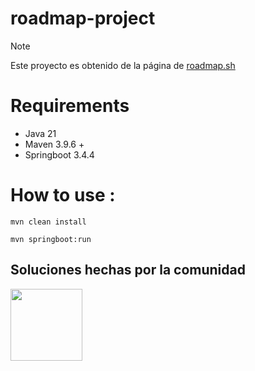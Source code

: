 # roadmap-project

> [!NOTE]
> Este proyecto es obtenido de la página de <a href="https://roadmap.sh/projects/blogging-platform-api">roadmap.sh</a>

# Requirements
- Java 21
- Maven 3.9.6 +
- Springboot 3.4.4  

# How to use : 

```
mvn clean install 
```

```
mvn springboot:run 
```


## Soluciones hechas por la comunidad

<a align="center" href="https://github.com/binarybrains-upiicsa/Blogging-Platform-API" title="Blogging-Platform-API"><img align="center" height="115" src="https://github-readme-stats.vercel.app/api/pin/?username=binarybrains-upiicsa&repo=Blogging-Platform-API&theme=tokyonight&border_color=61dafb&border_radius=10"></a>
